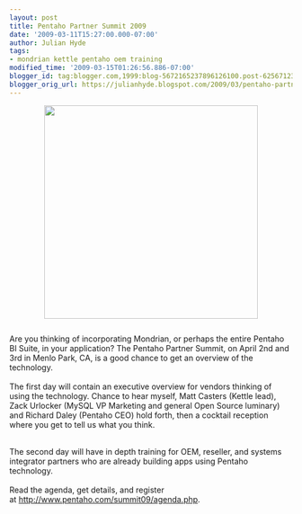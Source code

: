 ```yaml
---
layout: post
title: Pentaho Partner Summit 2009
date: '2009-03-11T15:27:00.000-07:00'
author: Julian Hyde
tags:
- mondrian kettle pentaho oem training
modified_time: '2009-03-15T01:26:56.886-07:00'
blogger_id: tag:blogger.com,1999:blog-5672165237896126100.post-6256712358193463505
blogger_orig_url: https://julianhyde.blogspot.com/2009/03/pentaho-partner-summit-2009.html
---
```


<a onblur="try {parent.deselectBloggerImageGracefully();} catch(e) {}" href="http://www.pentaho.com/email/partner_summit09.png"><img style="display:block; margin:0px auto 10px; text-align:center;cursor:pointer; cursor:hand;width: 380px; " src="http://www.pentaho.com/email/partner_summit09.png" border="0" alt="" /></a><br />Are you thinking of incorporating Mondrian, or perhaps the entire Pentaho BI Suite, in your application? The Pentaho Partner Summit, on April 2nd and 3rd in Menlo Park, CA, is a good chance to get an overview of the technology.<br /><br />The first day will contain an executive overview for vendors thinking of using the technology. Chance to hear myself, Matt Casters (Kettle lead), Zack Urlocker (MySQL VP Marketing and general Open Source luminary) and Richard Daley (Pentaho CEO) hold forth, then a cocktail reception where you get to tell us what you think.<div><br /></div><div>The second day will have in depth training for OEM, reseller, and systems integrator partners who are already building apps using Pentaho technology.<br /><br />Read the agenda, get details, and register at <a href="http://www.pentaho.com/summit09/agenda.php">http://www.pentaho.com/summit09/agenda.php</a>.</div>